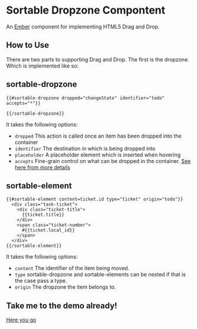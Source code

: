 # Sortable Dropzone Compontent

An [Ember](http://emberjs.com) component for implementing HTML5 Drag and Drop.

## How to Use

There are two parts to supporting Drag and Drop. The first is the dropzone. Which is implemented like so:


## sortable-dropzone
```
{{#sortable-dropzone dropped="changeState" identifier="todo" accepts="*"}}

{{/sortable-dropzone}}
```

It takes the following options:
* `dropped` This action is called once an item has been dropped into the container
* `identifier` The destination in which is being dropped into
* `placeholder` A placeholder element which is inserted when hovering
* `accepts` Fine-grain control on what can be dropped in the container. [See here from more details](https://developer.mozilla.org/en-US/docs/Web/Guide/HTML/Drag_operations#dragdata)

## sortable-element
```
{{#sortable-element content=ticket.id type="ticket" origin="todo"}}
  <div class="task-ticket">
    <div class="ticket-title">
      {{ticket.title}}
    </div>
    <span class="ticket-number">
      #{{ticket.local_id}}
    </span>
  </div>
{{/sortable-element}}
```

It takes the following options:
* `content` The identifier of the item being moved. 
* `type` sortable-dropzone and sortable-elements can be nested if that is the case pass a type.
* `origin` The dropzone the item belongs to.

## Take me to the demo already!
[Here you go]()
